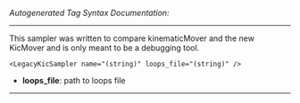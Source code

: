 _Autogenerated Tag Syntax Documentation:_

---
This sampler was written to compare kinematicMover and the new KicMover and is only meant to be a debugging tool.

```
<LegacyKicSampler name="(string)" loops_file="(string)" />
```

-   **loops_file**: path to loops file

---
